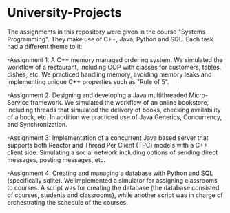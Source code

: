 # University-Projects
The assignments in this repository were given in the course "Systems Programming".
They make use of C++, Java, Python and SQL. Each task had a different theme to it:

-Assignment 1:  A C++ memory managed ordering system. We simulated the workflow of a restaurant, including OOP with classes for customers,
tables, dishes, etc. We practiced handling memory, avoiding memory leaks and implementing unique C++ properties such as "Rule of 5". 

-Assignment 2: Designing and developing a Java multithreaded Micro-Service framework. We simulated the workflow of an online bookstore, 
including threads that simulated the delivery of books, checking availability of a book, etc. In addition we practiced use of
Java Generics, Concurrency, and Synchronization.

-Assignment 3: Implementation of a concurrent Java based server that supports both Reactor and Thread Per Client (TPC) models with
a C++ client side. Simulating a social network including options of sending direct messages, posting messages, etc.

-Assignment 4: Creating and managing a database with Python and SQL (specifically sqlite). We implemented a simulator for assigning
classrooms to courses. A script was for creating the database (the database consisted of courses, students and classrooms), while another
script was in charge of orchestrating the schedule of the courses. 
